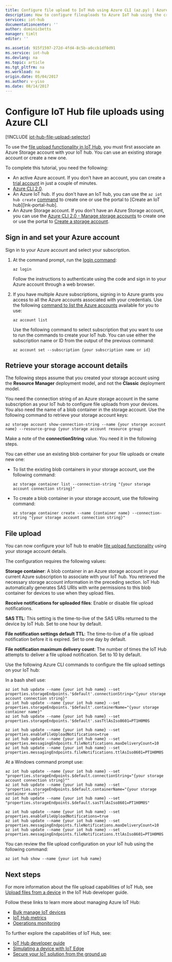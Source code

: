 ```yaml
---
title: Configure file upload to IoT Hub using Azure CLI (az.py) | Azure
description: How to configure fileuploads to Azure IoT hub using the cross-platform Azure CLI 2.0 (az.py).
services: iot-hub
documentationcenter: ''
author: dominicbetts
manager: timlt
editor: ''

ms.assetid: 915f1597-272d-4fd4-8c5b-a0ccb1df0d91
ms.service: iot-hub
ms.devlang: na
ms.topic: article
ms.tgt_pltfrm: na
ms.workload: na
origin.date: 05/04/2017
ms.author: v-yiso
ms.date: 08/14/2017
---
```


# Configure IoT Hub file uploads using Azure CLI

[!INCLUDE [iot-hub-file-upload-selector](../../includes/iot-hub-file-upload-selector.md)]

To use the [file upload functionality in IoT Hub][lnk-upload], you must first associate an Azure Storage account with your IoT hub. You can use an existing storage account or create a new one.

To complete this tutorial, you need the following:

* An active Azure account. If you don't have an account, you can create a [trial account][lnk-free-trial] in just a couple of minutes.
* [Azure CLI 2.0][lnk-CLI-install].
* An Azure IoT hub. If you don't have an IoT hub, you can use the `az iot hub create` [command][lnk-cli-create-iothub] to create one or use the portal to [Create an IoT hub][lnk-portal-hub].
* An Azure Storage account. If you don't have an Azure Storage account, you can use the [Azure CLI 2.0 - Manage storage accounts][lnk-manage-storage] to create one or use the portal to [Create a storage account][lnk-portal-storage].

## Sign in and set your Azure account

Sign in to your Azure account and select your subscription.

1. At the command prompt, run the [login command][lnk-login-command]:

    ```azurecli
    az login
    ```

    Follow the instructions to authenticate using the code and sign in to your Azure account through a web browser.

1. If you have multiple Azure subscriptions, signing in to Azure grants you access to all the Azure accounts associated with your credentials. Use the following [command to list the Azure accounts][lnk-az-account-command] available for you to use:

    ```azurecli
    az account list
    ```

    Use the following command to select subscription that you want to use to run the commands to create your IoT hub. You can use either the subscription name or ID from the output of the previous command:

    ```azurecli
    az account set --subscription {your subscription name or id}
    ```

## Retrieve your storage account details

The following steps assume that you created your storage account using the **Resource Manager** deployment model, and not the **Classic** deployment model.

You need the connection string of an Azure storage account in the same subscription as your IoT hub to configure file uploads from your devices. You also need the name of a blob container in the storage account. Use the following command to retrieve your storage account keys:

```azurecli
az storage account show-connection-string --name {your storage account name} --resource-group {your storage account resource group}
```

Make a note of the **connectionString** value. You need it in the following steps.

You can either use an existing blob container for your file uploads or create new one:

* To list the existing blob containers in your storage account, use the following command:

    ```azurecli
    az storage container list --connection-string "{your storage account connection string}"
    ```

* To create a blob container in your storage account, use the following command:

    ```azurecli
    az storage container create --name {container name} --connection-string "{your storage account connection string}"
    ```

## File upload

You can now configure your IoT hub to enable [file upload functionality][lnk-upload] using your storage account details.

The configuration requires the following values:

**Storage container**: A blob container in an Azure storage account in your current Azure subscription to associate with your IoT hub. You retrieved the necessary storage account information in the preceding section. IoT Hub automatically generates SAS URIs with write permissions to this blob container for devices to use when they upload files.

**Receive notifications for uploaded files**: Enable or disable file upload notifications.

**SAS TTL**: This setting is the time-to-live of the SAS URIs returned to the device by IoT Hub. Set to one hour by default.

**File notification settings default TTL**: The time-to-live of a file upload notification before it is expired. Set to one day by default.

**File notification maximum delivery count**: The number of times the IoT Hub attempts to deliver a file upload notification. Set to 10 by default.

Use the following Azure CLI commands to configure the file upload settings on your IoT hub:

In a bash shell use:

```azurecli
az iot hub update --name {your iot hub name} --set properties.storageEndpoints.'$default'.connectionString="{your storage account connection string}"
az iot hub update --name {your iot hub name} --set properties.storageEndpoints.'$default'.containerName="{your storage container name}"
az iot hub update --name {your iot hub name} --set properties.storageEndpoints.'$default'.sasTtlAsIso8601=PT1H0M0S

az iot hub update --name {your iot hub name} --set properties.enableFileUploadNotifications=true
az iot hub update --name {your iot hub name} --set properties.messagingEndpoints.fileNotifications.maxDeliveryCount=10
az iot hub update --name {your iot hub name} --set properties.messagingEndpoints.fileNotifications.ttlAsIso8601=PT1H0M0S
```

At a Windows command prompt use:

```azurecli
az iot hub update --name {your iot hub name} --set "properties.storageEndpoints.$default.connectionString="{your storage account connection string}""
az iot hub update --name {your iot hub name} --set "properties.storageEndpoints.$default.containerName="{your storage container name}""
az iot hub update --name {your iot hub name} --set "properties.storageEndpoints.$default.sasTtlAsIso8601=PT1H0M0S"

az iot hub update --name {your iot hub name} --set properties.enableFileUploadNotifications=true
az iot hub update --name {your iot hub name} --set properties.messagingEndpoints.fileNotifications.maxDeliveryCount=10
az iot hub update --name {your iot hub name} --set properties.messagingEndpoints.fileNotifications.ttlAsIso8601=PT1H0M0S
```

You can review the file upload configuration on your IoT hub using the following command:

```azurecli
az iot hub show --name {your iot hub name}
```

## Next steps

For more information about the file upload capabilities of IoT Hub, see [Upload files from a device][lnk-upload] in the IoT Hub developer guide.

Follow these links to learn more about managing Azure IoT Hub:

* [Bulk manage IoT devices][lnk-bulk]
* [IoT Hub metrics][lnk-metrics]
* [Operations monitoring][lnk-monitor]

To further explore the capabilities of IoT Hub, see:

* [IoT Hub developer guide][lnk-devguide]
* [Simulating a device with IoT Edge][lnk-iotedge]
* [Secure your IoT solution from the ground up][lnk-securing]

[13]: ./media/iot-hub-configure-file-upload/file-upload-settings.png
[14]: ./media/iot-hub-configure-file-upload/file-upload-container-selection.png
[15]: ./media/iot-hub-configure-file-upload/file-upload-selected-container.png

[lnk-upload]: ./iot-hub-devguide-file-upload.md

[lnk-bulk]: ./iot-hub-bulk-identity-mgmt.md
[lnk-metrics]: ./iot-hub-metrics.md
[lnk-monitor]: ./iot-hub-operations-monitoring.md

[lnk-devguide]: ./iot-hub-devguide.md
[lnk-iotedge]: ./iot-hub-linux-iot-edge-simulated-device.md
[lnk-securing]: ./iot-hub-security-ground-up.md


[lnk-free-trial]: https://www.azure.cn/pricing/1rmb-trial/
[lnk-CLI-install]: https://docs.microsoft.com/cli/azure/install-az-cli2
[lnk-login-command]: https://docs.microsoft.com/cli/azure/get-started-with-az-cli2
[lnk-az-account-command]: https://docs.microsoft.com/cli/azure/account
[lnk-az-register-command]: https://docs.microsoft.com/cli/azure/provider
[lnk-az-addcomponent-command]: https://docs.microsoft.com/cli/azure/component
[lnk-az-resource-command]: https://docs.microsoft.com/cli/azure/resource
[lnk-az-iot-command]: https://docs.microsoft.com/cli/azure/iot
[lnk-iot-pricing]: https://www.azure.cn/pricing/details/iot-hub/
[lnk-manage-storage]: ../storage/storage-azure-cli.md#manage-storage-accounts
[lnk-portal-storage]: ../storage/storage-create-storage-account.md
[lnk-cli-create-iothub]: https://docs.microsoft.com/cli/azure/iot/hub#create

<!--Update_Description: update meta data only-->